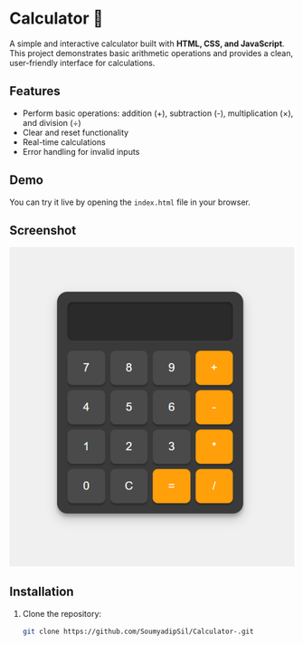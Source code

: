 # Calculator 🧮

A simple and interactive calculator built with **HTML, CSS, and JavaScript**. This project demonstrates basic arithmetic operations and provides a clean, user-friendly interface for calculations.

## Features
- Perform basic operations: addition (+), subtraction (-), multiplication (×), and division (÷)
- Clear and reset functionality
- Real-time calculations
- Error handling for invalid inputs

## Demo
You can try it live by opening the `index.html` file in your browser.

## Screenshot
![Calculator Screenshot](https://raw.githubusercontent.com/SoumyadipSil/Calculator-/refs/heads/main/calculator/images/Screenshot.png?raw=true)

## Installation
1. Clone the repository:
   ```bash
   git clone https://github.com/SoumyadipSil/Calculator-.git
